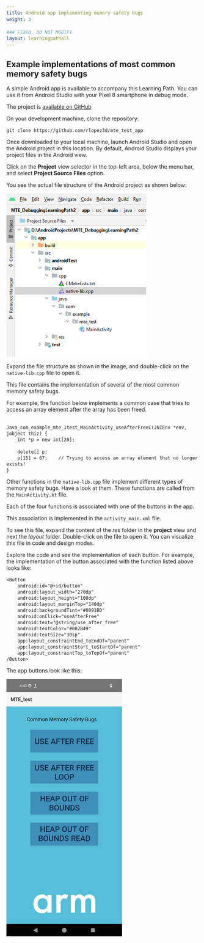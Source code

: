 ```yaml
---
title: Android app implementing memory safety bugs
weight: 3

### FIXED, DO NOT MODIFY
layout: learningpathall
---
```


## Example implementations of most common memory safety bugs

A simple Android app is available to accompany this Learning Path. You can use it from Android Studio with your Pixel 8 smartphone in debug mode. 

The project is [available on GitHub](https://github.com/rlopez3d/mte_test_app)

On your development machine, clone the repository:

```console
git clone https://github.com/rlopez3d/mte_test_app
```

Once downloaded to your local machine, launch Android Studio and open the Android project in this location.
By default, Android Studio displays your project files in the Android view. 

Click on the **Project** view selector in the top-left area, below the menu bar, and select **Project Source Files** option. 

You see the actual file structure of the Android project as shown below:
 
![alt-text-2](pictures/02_project_source_file_view.png "Project Source Files view of Android project.")

Expand the file structure as shown in the image, and double-click on the `native-lib.cpp` file to open it. 

This file contains the implementation of several of the most common memory safety bugs.

For example, the function below implements a common case that tries to access an array element after the array has been freed.

```

Java_com_example_mte_1test_MainActivity_useAfterFreeC(JNIEnv *env, jobject thiz) {
    int *p = new int[20];

    delete[] p;
    p[15] = 67;    // Trying to access an array element that no longer exists!
}
```
Other functions in the `native-lib.cpp` file implement different types of memory safety bugs. Have a look at them. These functions are called from the `MainActivity.kt` file.

Each of the four functions is associated with one of the buttons in the app. 

This association is implemented in the `activity_main.xml` file. 

To see this file, expand the content of the *res* folder in the **project** view and next the *layout* folder. Double-click on the file to open it. You can visualize this file in code and design modes.

Explore the code and see the implementation of each button. For example, the implementation of the button associated with the function listed above looks like:

```
<Button
    android:id="@+id/button"
    android:layout_width="270dp"
    android:layout_height="100dp"
    android:layout_marginTop="140dp"
    android:backgroundTint="#0091BD"
    android:onClick="useAfterFree"
    android:text="@string/use_after_free"
    android:textColor="#002B49"
    android:textSize="30sp"
    app:layout_constraintEnd_toEndOf="parent"
    app:layout_constraintStart_toStartOf="parent"
    app:layout_constraintTop_toTopOf="parent" 
/Button>
```

The app buttons look like this:

![alt-text-2](pictures/03_app_buttons.png "App user interface.")
